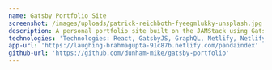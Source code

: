 ```yaml
---
name: Gatsby Portfolio Site
screenshot: /images/uploads/patrick-reichboth-fyeegmlukky-unsplash.jpg
description: A personal portfolio site built on the JAMStack using Gatsby and Netlify.
technologies: 'Technologies: React, GatsbyJS, GraphQL, Netlify, NetlifyCMS, Bulma'
app-url: 'https://laughing-brahmagupta-91c87b.netlify.com/pandaindex'
github-url: 'https://github.com/dunham-mike/gatsby-portfolio'
---
```

